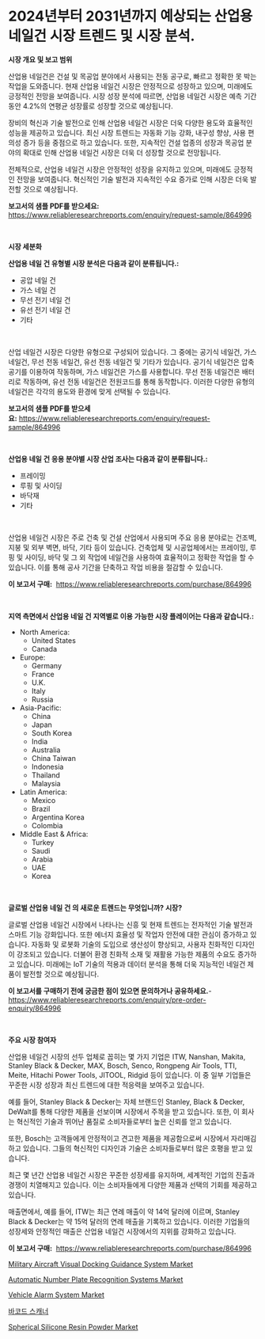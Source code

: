 <p><h1>2024년부터 2031년까지 예상되는 산업용 네일건 시장 트렌드 및 시장 분석.</h1></p><p><strong>시장 개요 및 보고 범위</strong></p>
<p><p>산업용 네일건은 건설 및 목공업 분야에서 사용되는 전동 공구로, 빠르고 정확한 못 박는 작업을 도와줍니다. 현재 산업용 네일건 시장은 안정적으로 성장하고 있으며, 미래에도 긍정적인 전망을 보여줍니다. 시장 성장 분석에 따르면, 산업용 네일건 시장은 예측 기간 동안 4.2%의 연평균 성장률로 성장할 것으로 예상됩니다.</p><p>장비의 혁신과 기술 발전으로 인해 산업용 네일건 시장은 더욱 다양한 용도와 효율적인 성능을 제공하고 있습니다. 최신 시장 트렌드는 자동화 기능 강화, 내구성 향상, 사용 편의성 증가 등을 중점으로 하고 있습니다. 또한, 지속적인 건설 업종의 성장과 목공업 분야의 확대로 인해 산업용 네일건 시장은 더욱 더 성장할 것으로 전망됩니다.</p><p>전체적으로, 산업용 네일건 시장은 안정적인 성장을 유지하고 있으며, 미래에도 긍정적인 전망을 보여줍니다. 혁신적인 기술 발전과 지속적인 수요 증가로 인해 시장은 더욱 발전할 것으로 예상됩니다.</p></p>
<p><strong>보고서의 샘플 PDF를 받으세요:</strong> <a href="https://www.reliableresearchreports.com/enquiry/request-sample/864996">https://www.reliableresearchreports.com/enquiry/request-sample/864996</a></p>
<p>&nbsp;</p>
<p><strong>시장 세분화</strong></p>
<p><strong>산업용 네일 건 유형별 시장 분석은 다음과 같이 분류됩니다.:</strong></p>
<p><ul><li>공압 네일 건</li><li>가스 네일 건</li><li>무선 전기 네일 건</li><li>유선 전기 네일 건</li><li>기타</li></ul></p>
<p>&nbsp;</p>
<p><p>산업 네일건 시장은 다양한 유형으로 구성되어 있습니다. 그 중에는 공기식 네일건, 가스 네일건, 무선 전동 네일건, 유선 전동 네일건 및 기타가 있습니다. 공기식 네일건은 압축공기를 이용하여 작동하며, 가스 네일건은 가스를 사용합니다. 무선 전동 네일건은 배터리로 작동하며, 유선 전동 네일건은 전원코드를 통해 동작합니다. 이러한 다양한 유형의 네일건은 각각의 용도와 환경에 맞게 선택될 수 있습니다.</p></p>
<p><strong>보고서의 샘플 PDF를 받으세요:</strong>&nbsp;<a href="https://www.reliableresearchreports.com/enquiry/request-sample/864996">https://www.reliableresearchreports.com/enquiry/request-sample/864996</a></p>
<p>&nbsp;</p>
<p><strong> 산업용 네일 건 응용 분야별 시장 산업 조사는 다음과 같이 분류됩니다.:</strong></p>
<p><ul><li>프레이밍</li><li>루핑 및 사이딩</li><li>바닥재</li><li>기타</li></ul></p>
<p>&nbsp;</p>
<p><p>산업용 네일건 시장은 주로 건축 및 건설 산업에서 사용되며 주요 응용 분야로는 건조벽, 지붕 및 외부 벽면, 바닥, 기타 등이 있습니다. 건축업체 및 시공업체에서는 프레이밍, 루핑 및 사이딩, 바닥 및 그 외 작업에 네일건을 사용하여 효율적이고 정확한 작업을 할 수 있습니다. 이를 통해 공사 기간을 단축하고 작업 비용을 절감할 수 있습니다.</p></p>
<p><strong>이 보고서 구매:</strong>&nbsp; <a href="https://www.reliableresearchreports.com/purchase/864996">https://www.reliableresearchreports.com/purchase/864996</a></p>
<p>&nbsp;</p>
<p><strong>지역 측면에서 산업용 네일 건 지역별로 이용 가능한 시장 플레이어는 다음과 같습니다.:</strong></p>
<p><ul>
    <li>
        North America:
        <ul>
            <li>United States</li>
            <li>Canada</li>
        </ul>
    </li>
    <li>
        Europe:
        <ul>
            <li>Germany</li>
            <li>France</li>
            <li>U.K.</li>
            <li>Italy</li>
            <li>Russia</li>
        </ul>
    </li>
    <li>
        Asia-Pacific:
        <ul>
            <li>China</li>
            <li>Japan</li>
            <li>South Korea</li>
            <li>India</li>
            <li>Australia</li>
            <li>China Taiwan</li>
            <li>Indonesia</li>
            <li>Thailand</li>
            <li>Malaysia</li>
        </ul>
    </li>
    <li>
        Latin America:
        <ul>
            <li>Mexico</li>
            <li>Brazil</li>
            <li>Argentina Korea</li>
            <li>Colombia</li>
        </ul>
    </li>
    <li>
        Middle East & Africa:
        <ul>
            <li>Turkey</li>
            <li>Saudi</li>
            <li>Arabia</li>
            <li>UAE</li>
            <li>Korea</li>
        </ul>
    </li>
    </ul></p>
<p>&nbsp;</p>
<p><strong>글로벌 산업용 네일 건 의 새로운 트렌드는 무엇입니까? 시장?</strong></p>
<p><p>글로벌 산업용 네일건 시장에서 나타나는 신흥 및 현재 트렌드는 전자적인 기술 발전과 스마트 기능 강화입니다. 또한 에너지 효율성 및 작업자 안전에 대한 관심이 증가하고 있습니다. 자동화 및 로봇화 기술의 도입으로 생산성이 향상되고, 사용자 친화적인 디자인이 강조되고 있습니다. 더불어 환경 친화적 소재 및 재활용 가능한 제품의 수요도 증가하고 있습니다. 미래에는 IoT 기술의 적용과 데이터 분석을 통해 더욱 지능적인 네일건 제품이 발전할 것으로 예상됩니다.</p></p>
<p><strong>이 보고서를 구매하기 전에 궁금한 점이 있으면 문의하거나 공유하세요.</strong>- <a href="https://www.reliableresearchreports.com/enquiry/pre-order-enquiry/864996">https://www.reliableresearchreports.com/enquiry/pre-order-enquiry/864996</a></p>
<p>&nbsp;</p>
<p><strong>주요 시장 참여자</strong></p>
<p><p>산업용 네일건 시장의 선두 업체로 꼽히는 몇 가지 기업은 ITW, Nanshan, Makita, Stanley Black & Decker, MAX, Bosch, Senco, Rongpeng Air Tools, TTI, Meite, Hitachi Power Tools, JITOOL, Ridgid 등이 있습니다. 이 중 일부 기업들은 꾸준한 시장 성장과 최신 트렌드에 대한 적응력을 보여주고 있습니다.</p><p>예를 들어, Stanley Black & Decker는 자체 브랜드인 Stanley, Black & Decker, DeWalt를 통해 다양한 제품을 선보이며 시장에서 주목을 받고 있습니다. 또한, 이 회사는 혁신적인 기술과 뛰어난 품질로 소비자들로부터 높은 신뢰를 얻고 있습니다.</p><p>또한, Bosch는 고객들에게 안정적이고 견고한 제품을 제공함으로써 시장에서 자리매김하고 있습니다. 그들의 혁신적인 디자인과 기술은 소비자들로부터 많은 호평을 받고 있습니다.</p><p>최근 몇 년간 산업용 네일건 시장은 꾸준한 성장세를 유지하며, 세계적인 기업의 진출과 경쟁이 치열해지고 있습니다. 이는 소비자들에게 다양한 제품과 선택의 기회를 제공하고 있습니다.</p><p>매출면에서, 예를 들어, ITW는 최근 연례 매출이 약 14억 달러에 이르며, Stanley Black & Decker는 약 15억 달러의 연례 매출을 기록하고 있습니다. 이러한 기업들의 성장세와 안정적인 매출은 산업용 네일건 시장에서의 지위를 강화하고 있습니다.</p></p>
<p><strong>이 보고서 구매:</strong>&nbsp;&nbsp;<a href="https://www.reliableresearchreports.com/purchase/864996">https://www.reliableresearchreports.com/purchase/864996</a></p>
<p><p><a href="https://view.publitas.com/reportprime-1/military-aircraft-visual-docking-guidance-system-market-challenges-opportunities-and-growth-drivers-and-major-market-players-forecasted-for-period-from-2023-2030/">Military Aircraft Visual Docking Guidance System Market</a></p><p><a href="https://github.com/peachesmcdowel1/Market-Research-Report-List-1/blob/main/automatic-number-plate-recognition-systems-market.md">Automatic Number Plate Recognition Systems Market</a></p><p><a href="https://github.com/redneck06/Market-Research-Report-List-2/blob/main/vehicle-alarm-system-market.md">Vehicle Alarm System Market</a></p><p><a href="https://medium.com/@trimekaschubertn3/%EB%B0%94%EC%BD%94%EB%93%9C-%EC%8A%A4%EC%BA%90%EB%84%88-%EC%8B%9C%EC%9E%A5-%EA%B7%9C%EB%AA%A8-cagr-%ED%8A%B8%EB%A0%8C%EB%93%9C-2024-2030-5b5759ae2c8d">바코드 스캐너</a></p><p><a href="https://meowing-canidae-761.notion.site/Global-Spherical-Silicone-Resin-Powder-Market-by-Types-Applications-and-Major-Players-with-Region-e8d8696312e64165b06d00d2af7f4aca">Spherical Silicone Resin Powder Market</a></p></p>
